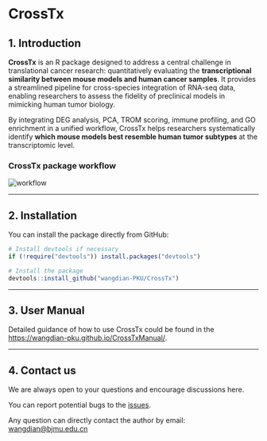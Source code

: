 # CrossTx

## 1. Introduction

**CrossTx** is an R package designed to address a central challenge in translational cancer research: quantitatively evaluating the **transcriptional similarity between mouse models and human cancer samples**. It provides a streamlined pipeline for cross-species integration of RNA-seq data, enabling researchers to assess the fidelity of preclinical models in mimicking human tumor biology.

By integrating DEG analysis, PCA, TROM scoring, immune profiling, and GO enrichment in a unified workflow, CrossTx helps researchers systematically identify **which mouse models best resemble human tumor subtypes** at the transcriptomic level.

### CrossTx package workflow

![workflow](./figure/workflow.png)

---

## 2. Installation

You can install the package directly from GitHub:

```r
# Install devtools if necessary
if (!require("devtools")) install.packages("devtools")

# Install the package
devtools::install_github("wangdian-PKU/CrossTx")
```

---

## 3. User Manual

Detailed guidance of how to use CrossTx could be found in the https://wangdian-pku.github.io/CrossTxManual/.

---

## 4. Contact us

We are always open to your questions and encourage discussions here.

You can report potential bugs to the [issues](https://github.com/wangdian-PKU/CrossTx/issues).

Any question can directly contact the author by email: wangdian@bjmu.edu.cn
